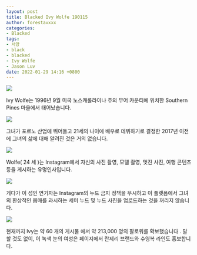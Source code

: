 ```yaml
---
layout: post
title: Blacked Ivy Wolfe 190115 
author: forestavxxx
categories: 
- Blacked
tags:
- 서양
- black
- blacked
- Ivy Wolfe
- Jason Luv
date: 2022-01-29 14:16 +0800
---
```



![](https://raw.githubusercontent.com/forestavxxx/forestavxxx.github.io/main/_images/Ivy%20Wolfe/Ivy%20Wolfe1.jpg)


Ivy Wolfe는 1996년 9월 미국 노스캐롤라이나 주의 무어 카운티에 위치한 Southern Pines 마을에서 태어났습니다.

 
![](https://raw.githubusercontent.com/forestavxxx/forestavxxx.github.io/main/_images/Ivy%20Wolfe/Ivy%20Wolfe2.jpg)


그녀가 포르노 산업에 뛰어들고 21세의 나이에 배우로 데뷔하기로 결정한 2017년 이전에 그녀의 삶에 대해 알려진 것은 거의 없습니다.


![](https://raw.githubusercontent.com/forestavxxx/forestavxxx.github.io/main/_images/Ivy%20Wolfe/Ivy%20Wolfe3.jpg)


Wolfe( 24 세 )는 Instagram에서 자신의 사진 촬영, 모델 촬영, 멋진 사진, 여행 콘텐츠 등을 게시하는 유명인사입니다.


![](https://raw.githubusercontent.com/forestavxxx/forestavxxx.github.io/main/_images/Ivy%20Wolfe/Ivy%20Wolfe4.jpg)


게다가 이 성인 연기자는 Instagram의 누드 금지 정책을 무시하고 이 플랫폼에서 그녀의 환상적인 몸매를 과시하는 세미 누드 및 누드 사진을 업로드하는 것을 꺼리지 않습니다.


![](https://raw.githubusercontent.com/forestavxxx/forestavxxx.github.io/main/_images/Ivy%20Wolfe/Ivy%20Wolfe5.jpg)


현재까지 Ivy는 약 60 개의 게시물 에서 약 213,000 명의 팔로워를 확보했습니다 . 말할 것도 없이, 이 녹색 눈의 여성은 페이지에서 란제리 브랜드와 수영복 라인도 홍보합니다.




